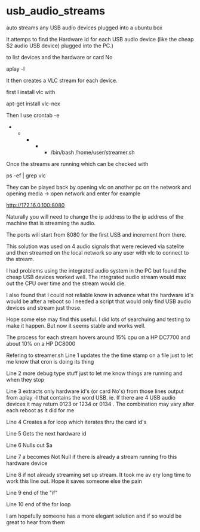 # usb_audio_streams
auto streams any USB audio devices plugged into a ubuntu box

It attemps to find the Hardware Id for each USB audio device (like the cheap $2 audio USB device) plugged into the PC.) 

to list devices and the hardware or card No

aplay -l

It then creates a VLC stream for each device. 

first I install vlc with 

apt-get install vlc-nox 

Then I use crontab -e 

* * * * * /bin/bash /home/user/streamer.sh

Once the streams are running which can be checked with

ps -ef | grep vlc

They can be played back by opening vlc on another pc on the network and opening media -> open network and enter for example

http://172.16.0.100:8080

Naturally you will need to change the ip address to the ip address of the machine that is streaming the audio.

The ports will start from 8080 for the first USB and increment from there.

This solution was used on 4 audio signals that were recieved via satelite and then streamed on the local network so any user with vlc to connect to the stream.

I had problems using the integrated audio system in the PC but found the cheap USB devices worked well.  The integrated audio stream would max out the CPU over time and the stream would die.

I also found that I could not reliable know in advance what the hardware id's would be after a reboot so I needed a script that would only find USB audio devices and stream just those.

Hope some else may find this useful.  I did lots of searchuing and testing to make it happen.  But now it seems stable and works well.  

The process for each stream hovers around 15% cpu on a HP DC7700 and about 10% on a HP DC8000

Refering to streamer.sh
Line 1 updates the the time stamp on a file just to let me know that cron is doing its thing

Line 2 more debug type stuff just to let me know things are running and when they stop

Line 3 extracts only hardware id's (or card  No's)  from those lines output from aplay -l that contains the word USB. ie. If there are 4 USB audio devices it may return 0123 or 1234 or 0134 . The combination may vary after each reboot as it did for me

Line 4 Creates a for loop which iterates thru the card id's

Line 5 Gets the next hardware id

Line 6 Nulls out $a

Line 7 a becomes Not Null if there is already a stream running fro this hardware device

Line 8 if not already streaming set up stream.  It took me av ery long time to work this line out.  Hope it saves someone else the pain

Line 9 end of the "if"

Line 10 end of the for loop

I am hopefully someone has a more elegant solution and if so would be great to hear from them

